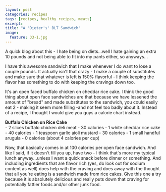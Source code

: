 ```yaml
---
layout: post
categories: recipes
tags: [recipes, healthy recipes, meats]
excerpt: 
title: "A 'Dieter's' BLT Sandwich"
image:
  feature: 33-1.jpg
---
```


A quick blog about this - I hate being on diets...well I hate gaining an extra 10 pounds and not being able to fit into my pants either, so anyways...

I have this awesome sandwich that I make whenever I do want to lose a couple pounds.  It actually isn't that crazy - I make a couple of substitutes and make sure that whatever is left is 150% flavorful - I think keeping the flavor has something to do with keeping the cravings down too.

It's an open faced buffalo chicken on cheddar rice cake.  I think the good thing about open face sandwiches are that because we have lessened the amount of "bread" and made substitutes to the sandwich, you could easily eat 2 - making it seem more filling -and not feel too badly about it.  Instead of a recipe, I thought I would give you guys a calorie chart instead.
<section class='recipe'>
<p><strong>Buffalo Chicken on Rice Cake</strong>              <br/>- 2 slices buffalo chicken deli meat - 30 calories
- 1 white cheddar rice cake - 40 calories
- 1 teaspoon garlic aioli mustard - 30 calories
- 1 small handful arugula - 0 calories (about 4 calories per cup)</p>

<p>Now, that basically comes in at 100 calories per open face sandwich.  And like I said, if it doesn&#39;t fill you up, have two - I think that&#39;s more my typical lunch anyway...unless I want a quick snack before dinner or something.  And including ingredients that are flavor rich (yes, do look out for sodium content as well) does help with the craving and does away with the thought that all you&#39;re eating is a sandwich made from rice cakes.  Give this one a try because it is absolutely delicious and really puts down that craving for potentially fattier foods and/or other junk food.</p></section>